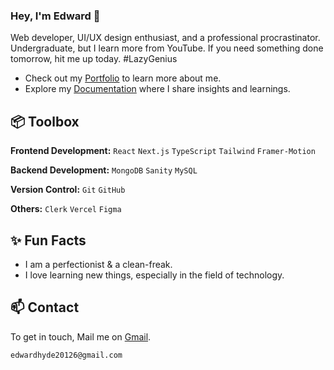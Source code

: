 ### Hey, I'm Edward 👋

Web developer, UI/UX design enthusiast, and a professional procrastinator. Undergraduate, but I learn more from YouTube. If you need something done tomorrow, hit me up today. #LazyGenius

- Check out my [Portfolio](https://edward-hyde.vercel.app/) to learn more about me.
- Explore my [Documentation](https://mirayatech.hashnode.dev/?source=top_nav_blog_home) where I share insights and learnings.

## 📦 Toolbox

**Frontend Development:** `React` `Next.js` `TypeScript` `Tailwind` `Framer-Motion`

**Backend Development:** `MongoDB` `Sanity` `MySQL`

**Version Control:** `Git` `GitHub`

**Others:** `Clerk` `Vercel` `Figma`

## ✨ Fun Facts

- I am a perfectionist & a clean-freak.
- I love learning new things, especially in the field of technology.

## 📫 Contact

To get in touch, Mail me on [Gmail](mailto:edwardhyde20126@gmail.com).

```txt
edwardhyde20126@gmail.com
```

